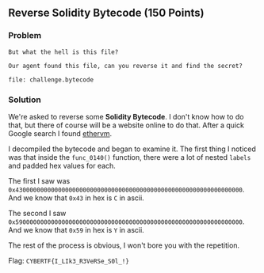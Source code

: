 ## Reverse Solidity Bytecode (150 Points)

### Problem
```
But what the hell is this file?

Our agent found this file, can you reverse it and find the secret?

file: challenge.bytecode
```

### Solution
We're asked to reverse some **Solidity Bytecode**. I don't know how to do that, but there of course will be a website online to do that.
After a quick Google search I found [ethervm](https://ethervm.io/decompile).

I decompiled the bytecode and began to examine it. The first thing I noticed was that inside the `func_0140()` function, there were a lot of nested `labels` and padded hex values for each.

The first I saw was `0x4300000000000000000000000000000000000000000000000000000000000000`. And we know that `0x43` in hex is `C` in ascii.

The second I saw `0x5900000000000000000000000000000000000000000000000000000000000000`. And we know that `0x59` in hex is `Y` in ascii.

The rest of the process is obvious, I won't bore you with the repetition.



Flag: `CYBERTF{I_LIk3_R3VeRSe_S0l_!}`
